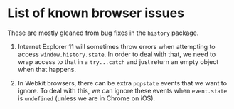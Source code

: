 # List of known browser issues

These are mostly gleaned from bug fixes in the `history` package.

1.  Internet Explorer 11 will sometimes throw errors when attempting to access `window.history.state`. In order to deal with that, we need to wrap access to that in a `try...catch` and just return an empty object when that happens.

2.  In Webkit browsers, there can be extra `popstate` events that we want to ignore. To deal with this, we can ignore these events when `event.state` is `undefined` (unless we are in Chrome on iOS).
